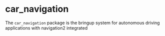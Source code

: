 # car_navigation

The `car_navigation` package is the bringup system for autonomous driving applications with navigation2 integrated
